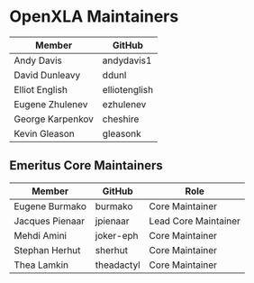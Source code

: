 # OpenXLA Maintainers

Member            | GitHub     |
----------------- | ---------- |
Andy Davis        | andydavis1
David Dunleavy    | ddunl
Elliot English    | elliotenglish
Eugene Zhulenev   | ezhulenev
George Karpenkov  | cheshire
Kevin Gleason     | gleasonk

## Emeritus Core Maintainers

Member          | GitHub     | Role
--------------- | ---------- | --------------------
Eugene Burmako  | burmako    | Core Maintainer
Jacques Pienaar | jpienaar   | Lead Core Maintainer
Mehdi Amini     | joker-eph  | Core Maintainer
Stephan Herhut  | sherhut    | Core Maintainer
Thea Lamkin     | theadactyl | Core Maintainer

